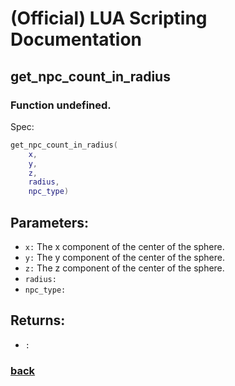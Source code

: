 
# (Official) LUA Scripting Documentation

## get_npc_count_in_radius

### Function undefined.

Spec:
```lua
get_npc_count_in_radius(
	x,
	y,
	z,
	radius,
	npc_type)
```
## Parameters:
- `x:` The x component of the center of the sphere.
- `y:` The y component of the center of the sphere.
- `z:` The z component of the center of the sphere.
- `radius:` 
- `npc_type:` 
## Returns:
- `:` 
### [back](../other)
